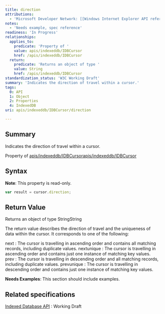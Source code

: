 ```yaml
---
title: direction
attributions:
  - 'Microsoft Developer Network: [[Windows Internet Explorer API reference](http://msdn.microsoft.com/en-us/library/ie/hh828809%28v=vs.85%29.aspx) Article]'
notes:
  - 'Needs example, spec reference'
readiness: 'In Progress'
relationships:
  applies_to:
    predicate: 'Property of '
    value: apis/indexeddb/IDBCursor
    href: /apis/indexeddb/IDBCursor
  return:
    predicate: 'Returns an object of type '
    value: String
    href: /apis/indexeddb/IDBCursor
standardization_status: 'W3C Working Draft'
summary: 'Indicates the direction of travel within a cursor.'
tags:
  0: API
  1: Object
  2: Properties
  4: IndexedDB
uri: apis/indexeddb/IDBCursor/direction

---
```

## Summary

Indicates the direction of travel within a cursor.

Property of [apis/indexeddb/IDBCursor](/apis/indexeddb/IDBCursor)[apis/indexeddb/IDBCursor](/apis/indexeddb/IDBCursor)

## Syntax

**Note**: This property is read-only.

``` js
var result = cursor.direction;
```

## Return Value

Returns an object of type StringString

The return value describes the direction of travel and the uniqueness of data within the cursor. It corresponds to one of the following:

 next
:   The cursor is travelling in ascending order and contains all matching records, including duplicate values.
nextunique
:   The cursor is travelling in ascending order and contains just one instance of matching key values.
prev
:   The cursor is travelling in descending order and all matching records, including duplicate values.
prevunique
:   The cursor is travelling in descending order and contains just one instance of matching key values.

**Needs Examples**: This section should include examples.

## Related specifications

[Indexed Database API](http://www.w3.org/TR/IndexedDB/)
:   Working Draft
